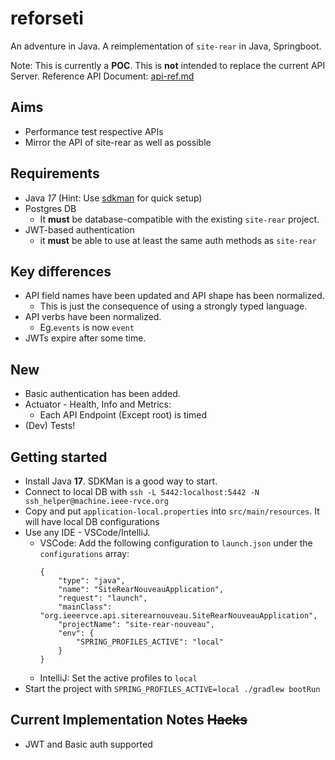 # reforseti

An adventure in Java. A reimplementation of `site-rear` in Java, Springboot.

Note: This is currently a **POC**. This is **not** intended to replace the current API Server.
Reference API Document: [api-ref.md](https://github.com/IEEE-RVCE/site-rear/blob/master/docs/api-ref.md)
## Aims

- Performance test respective APIs
- Mirror the API of site-rear as well as possible

## Requirements

- Java *17* (Hint: Use [sdkman](https://sdkman.io/) for quick setup)
- Postgres DB
  - It **must** be database-compatible with the existing `site-rear` project. 
- JWT-based authentication
  - it **must** be able to use at least the same auth methods as `site-rear`

## Key differences

- API field names have been updated and API shape has been normalized.
  - This is just the consequence of using a strongly typed language.
- API verbs have been normalized. 
  - Eg.`events` is now `event`
- JWTs expire after some time.

## New

- Basic authentication has been added.
- Actuator - Health, Info and Metrics:
  - Each API Endpoint (Except root) is timed
- (Dev) Tests!

## Getting started

- Install Java **17**. SDKMan is a good way to start.
- Connect to local DB with `ssh -L 5442:localhost:5442 -N ssh_helper@machine.ieee-rvce.org`
- Copy and put `application-local.properties` into `src/main/resources`. It will have local DB configurations
- Use any IDE - VSCode/IntelliJ.
  - VSCode: Add the following configuration to `launch.json` under the `configurations` array:
    ```jsonc
    {
        "type": "java",
        "name": "SiteRearNouveauApplication",
        "request": "launch",
        "mainClass": "org.ieeervce.api.siterearnouveau.SiteRearNouveauApplication",
        "projectName": "site-rear-nouveau",
        "env": {
            "SPRING_PROFILES_ACTIVE": "local"
        }
    }
    ```
  - IntelliJ: Set the active profiles to `local`
- Start the project with `SPRING_PROFILES_ACTIVE=local ./gradlew bootRun`

## Current Implementation Notes ~~Hacks~~

- JWT and Basic auth supported
